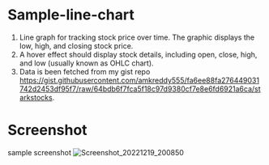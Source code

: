 # Sample-line-chart
1.	Line graph for tracking stock price over time. The graphic displays the low, high, and closing stock price.
2.	A hover effect should display stock details, including open, close, high, and low (usually known as OHLC chart).
3.	Data is been fetched from my gist repo
https://gist.githubusercontent.com/amkreddy555/fa6ee88fa276449031742d2453df95f7/raw/64bdb6f7fca5f18c97d9380cf7e8e6fd6921a6ca/starkstocks.

# Screenshot
sample screenshot
![Screenshot_20221219_200850](https://user-images.githubusercontent.com/38201687/208450567-5e65aeaa-1fe8-4001-8937-43d77ec95066.png)
